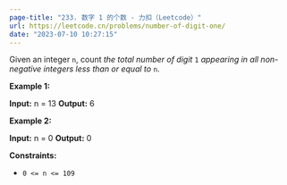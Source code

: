 ```yaml
---
page-title: "233. 数字 1 的个数 - 力扣（Leetcode）"
url: https://leetcode.cn/problems/number-of-digit-one/
date: "2023-07-10 10:27:15"
---
```

Given an integer `n`, count *the total number of digit* `1` *appearing in all non-negative integers less than or equal to* `n`.

**Example 1:**

**Input:** n = 13
**Output:** 6

**Example 2:**

**Input:** n = 0
**Output:** 0

**Constraints:**

-   `0 <= n <= 109`